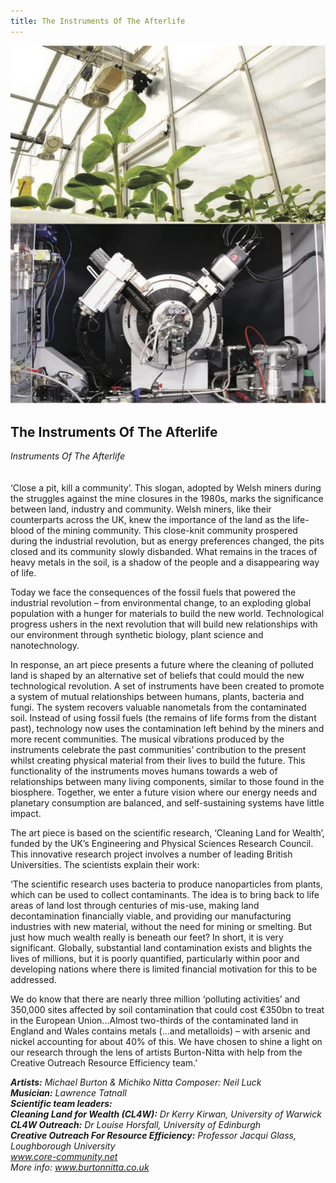 ```yaml
---
title: The Instruments Of The Afterlife
---
```


![](images/23.jpg)

## The Instruments Of The Afterlife
*Instruments Of The Afterlife*
<br />
<br />
<br />
‘Close a pit, kill a community’. This slogan, adopted by Welsh miners during the struggles against the mine closures in the 1980s, marks the significance between land, industry and community. Welsh miners, like their counterparts across the UK, knew the importance of the land as the life-blood of the mining community. This close-knit community prospered during the industrial revolution, but as energy preferences changed, the pits closed and its community slowly disbanded. What remains in the traces of heavy metals in the soil, is a shadow of the people and a disappearing way of life.

Today we face the consequences of the fossil fuels that powered the industrial revolution – from environmental change, to an exploding global population with a hunger for materials to build the new world. Technological progress ushers in the next revolution that will build new relationships with our environment through synthetic biology, plant science and nanotechnology.

In response, an art piece presents a future where the cleaning of polluted land is shaped by an alternative set of beliefs that could mould the new technological revolution. A set of instruments have been created to promote a system of mutual relationships between humans, plants, bacteria and fungi. The system recovers valuable nanometals from the contaminated soil. Instead of using fossil fuels (the remains of life forms from the distant past), technology now uses the contamination left behind by the miners and more recent communities. The musical vibrations produced by the instruments celebrate the past communities’ contribution to the present whilst creating physical material from their lives to build the future. This functionality of the instruments moves humans towards a web of relationships between many living components, similar to those found in the biosphere. Together, we enter a future vision where our energy needs and planetary consumption are balanced, and self-sustaining systems have little impact.

The art piece is based on the scientific research, ‘Cleaning Land for Wealth’, funded by the UK’s Engineering and Physical Sciences Research Council. This innovative research project involves a number of leading British Universities. The scientists explain their work:

‘The scientific research uses bacteria to produce nanoparticles from plants, which can be used to collect contaminants. The idea is to bring back to life areas of land lost through centuries of mis-use, making land decontamination financially viable, and providing our manufacturing industries with new material, without the need for mining or smelting. But just how much wealth really is beneath our feet? In short, it is very significant. Globally, substantial land contamination exists and blights the lives of millions, but it is poorly quantified, particularly within poor and developing nations where there is limited financial motivation for this to be addressed.

We do know that there are nearly three million ‘polluting activities’ and 350,000 sites affected by soil contamination that could cost €350bn to treat in the European Union...Almost two-thirds of the contaminated land in England and Wales contains metals (...and metalloids) – with arsenic and nickel accounting for about 40% of this. We have chosen to shine a light on our research through the lens of artists Burton-Nitta with help from the Creative Outreach Resource Efficiency team.’

_**Artists:** Michael Burton & Michiko Nitta Composer: Neil Luck  
**Musician:** Lawrence Tatnall  
**Scientific team leaders:**  
**Cleaning Land for Wealth (CL4W):** Dr Kerry Kirwan, University of Warwick  
**CL4W Outreach:** Dr Louise Horsfall, University of Edinburgh  
**Creative Outreach For Resource Efficiency:** Professor Jacqui Glass, Loughborough University  
www.core-community.net  
More info: www.burtonnitta.co.uk_  
